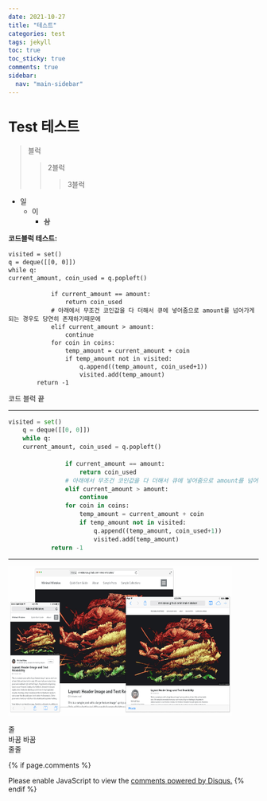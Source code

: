 ```yaml
---
date: 2021-10-27
title: "테스트"
categories: test
tags: jekyll
toc: true
toc_sticky: true
comments: true
sidebar:
  nav: "main-sidebar"
---
```


# Test 테스트

> 블럭
>
> > 2블럭
> >
> > > 3블럭

- 일
  - 이
    - ~~삼~~

**코드블럭 테스트:**

    visited = set()
    q = deque([[0, 0]])
    while q:
    current_amount, coin_used = q.popleft()

                if current_amount == amount:
                    return coin_used
                # 아래에서 무조건 코인값을 다 더해서 큐에 넣어줌으로 amount를 넘어가게 되는 경우도 당연히 존재하기때문에
                elif current_amount > amount:
                    continue
                for coin in coins:
                    temp_amount = current_amount + coin
                    if temp_amount not in visited:
                        q.append((temp_amount, coin_used+1))
                        visited.add(temp_amount)
            return -1

코드 블럭 끝

---

```python
visited = set()
    q = deque([[0, 0]])
    while q:
    current_amount, coin_used = q.popleft()

                if current_amount == amount:
                    return coin_used
                # 아래에서 무조건 코인값을 다 더해서 큐에 넣어줌으로 amount를 넘어가게 되는 경우도 당연히 존재하기때문에
                elif current_amount > amount:
                    continue
                for coin in coins:
                    temp_amount = current_amount + coin
                    if temp_amount not in visited:
                        q.append((temp_amount, coin_used+1))
                        visited.add(temp_amount)
            return -1
```

---

<img src="/screenshot.png" width="450px" height="300px" title="px(픽셀) 크기 설정" alt="page"><br/>

줄  
바꿈 바꿈  
줄줄

{% if page.comments %}

<div id="disqus_thread"></div>
<script>
    /**
    *  RECOMMENDED CONFIGURATION VARIABLES: EDIT AND UNCOMMENT THE SECTION BELOW TO INSERT DYNAMIC VALUES FROM YOUR PLATFORM OR CMS.
    *  LEARN WHY DEFINING THESE VARIABLES IS IMPORTANT: https://disqus.com/admin/universalcode/#configuration-variables    */
    var disqus_config = function () {
        this.page.url = "{{ page.url | absolute_url }};";  // Replace PAGE_URL with your page's canonical URL variable
        this.page.identifier = "{{ page.id }}";; // Replace PAGE_IDENTIFIER with your page's unique identifier variable
    };
    (function() { // DON'T EDIT BELOW THIS LINE
        var d = document, s = d.createElement('script');
        s.src = 'https://lecocococo-blog.disqus.com/embed.js';
        s.setAttribute('data-timestamp', +new Date());
        (d.head || d.body).appendChild(s);
    })();

</script>
<noscript>Please enable JavaScript to view the <a href="https://disqus.com/?ref_noscript">comments powered by Disqus.</a></noscript>
{% endif %}

